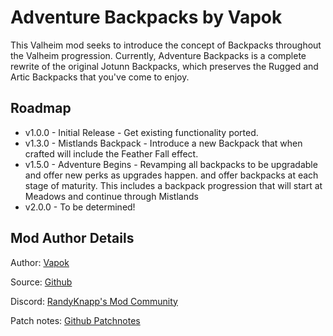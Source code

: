 # Adventure Backpacks by Vapok

This Valheim mod seeks to introduce the concept of Backpacks throughout the Valheim progression. Currently, 
Adventure Backpacks is a complete rewrite of the original Jotunn Backpacks, which preserves the Rugged and Artic Backpacks
that you've come to enjoy.

## Roadmap
* v1.0.0 - Initial Release - Get existing functionality ported.
* v1.3.0 - Mistlands Backpack - Introduce a new Backpack that when crafted will include the Feather Fall effect.
* v1.5.0 - Adventure Begins - Revamping all backpacks to be upgradable and offer new perks as upgrades happen. and offer backpacks at each 
stage of maturity. This includes a backpack progression that will start at Meadows and continue through Mistlands
* v2.0.0 - To be determined!

## Mod Author Details

Author: [Vapok](https://github.com/Vapok)

Source: [Github](https://github.com/Vapok/AdventureBackpacks)

Discord: [RandyKnapp's Mod Community](https://discord.gg/randyknappmods)

Patch notes: [Github Patchnotes](https://github.com/Vapok/AdventureBackpacks/blob/main/PATCHNOTES.md)


